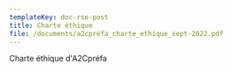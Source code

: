 ```yaml
---
templateKey: doc-rse-post
title: C﻿harte éthique
file: /documents/a2cpréfa_charte_ethique_sept-2022.pdf
---
```

C﻿harte éthique d'A2Cpréfa